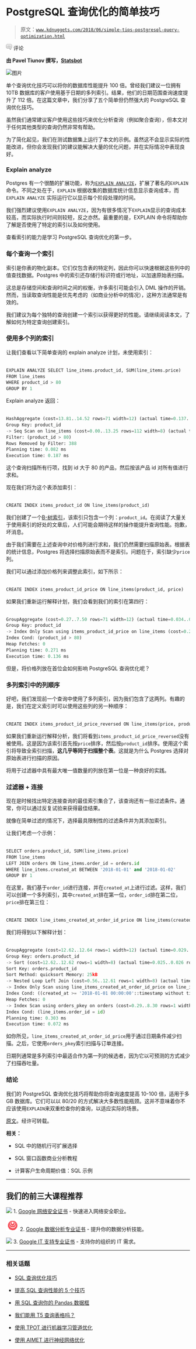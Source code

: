 # PostgreSQL 查询优化的简单技巧

> 原文：[`www.kdnuggets.com/2018/06/simple-tips-postgresql-query-optimization.html`](https://www.kdnuggets.com/2018/06/simple-tips-postgresql-query-optimization.html)

![c](img/3d9c022da2d331bb56691a9617b91b90.png) 评论

**由 Pavel Tiunov 撰写，[Statsbot](https://statsbot.co/)**

![图片](img/96ce8e920837a63f0a217c54b00279dd.png)

单个查询优化技巧可以将你的数据库性能提升 100 倍。曾经我们建议一位拥有 10TB 数据库的客户使用基于日期的多列索引。结果，他们的日期范围查询速度提升了 112 倍。在这篇文章中，我们分享了五个简单但仍然强大的 PostgreSQL 查询优化技巧。

虽然我们通常建议客户使用这些技巧来优化分析查询（例如聚合查询），但本文对于任何其他类型的查询仍然非常有帮助。

为了简化起见，我们在测试数据集上运行了本文的示例。虽然这不会显示实际的性能改进，但你会发现我们的建议能解决大量的优化问题，并在实际情况中表现良好。

### Explain analyze

Postgres 有一个很酷的扩展功能，称为[`EXPLAIN ANALYZE`](https://www.postgresql.org/docs/9.3/static/using-explain.html#USING-EXPLAIN-ANALYZE)，扩展了著名的`EXPLAIN`命令。不同之处在于，`EXPLAIN` 根据收集的数据库统计信息显示查询成本，而`EXPLAIN ANALYZE` 实际运行它以显示每个阶段处理的时间。

我们强烈建议使用`EXPLAIN ANALYZE`，因为有很多情况下`EXPLAIN`显示的查询成本较高，而实际执行时间则较短，反之亦然。最重要的是，EXPLAIN 命令将帮助你了解是否使用了特定的索引以及如何使用。

查看索引的能力是学习 PostgreSQL 查询优化的第一步。

### 每个查询一个索引

索引是你表的物化副本。它们仅包含表的特定列，因此你可以快速根据这些列中的值查找数据。Postgres 中的索引还存储行标识符或行地址，以加速原始表扫描。

这总是存储空间和查询时间之间的权衡，许多索引可能会引入 DML 操作的开销。然而，当读取查询性能是优先考虑的（如商业分析中的情况），这种方法通常是有效的。

我们建议为每个独特的查询创建一个索引以获得更好的性能。请继续阅读本文，了解如何为特定查询创建索引。

### 使用多个列的索引

让我们查看以下简单查询的 explain analyze 计划，未使用索引：

```py

EXPLAIN ANALYZE SELECT line_items.product_id, SUM(line_items.price)
FROM line_items
WHERE product_id > 80
GROUP BY 1
```

Explain analyze 返回：

```py

HashAggregate (cost=13.81..14.52 rows=71 width=12) (actual time=0.137..0.141 rows=20 loops=1)
Group Key: product_id
-> Seq Scan on line_items (cost=0.00..13.25 rows=112 width=8) (actual time=0.017..0.082 rows=112 loops=1)
Filter: (product_id > 80)
Rows Removed by Filter: 388
Planning time: 0.082 ms
Execution time: 0.187 ms
```

这个查询扫描所有行项，找到 id 大于 80 的产品，然后按该产品 id 对所有值进行求和。

现在我们将为这个表添加索引：

```py

CREATE INDEX items_product_id ON line_items(product_id)
```

我们创建了一个[B-树索引](https://en.wikipedia.org/wiki/B-tree)，该索引只包含一个列：`product_id`。在阅读了大量关于使用索引的好处的文章后，人们可能会期待这样的操作能提升查询性能。抱歉，坏消息。

由于我们需要在上述查询中对价格列进行求和，我们仍然需要扫描原始表。根据表的统计信息，Postgres 将选择扫描原始表而不是索引。问题在于，索引缺少`price`列。

我们可以通过添加价格列来调整此索引，如下所示：

```py

CREATE INDEX items_product_id_price ON line_items(product_id, price)
```

如果我们重新运行解释计划，我们会看到我们的索引在第四行：

```py

GroupAggregate (cost=0.27..7.50 rows=71 width=12) (actual time=0.034..0.090 rows=20 loops=1)
Group Key: product_id
-> Index Only Scan using items_product_id_price on line_items (cost=0.27..6.23 rows=112 width=8) (actual time=0.024..0.049 rows=112 loops=1)
Index Cond: (product_id > 80)
Heap Fetches: 0
Planning time: 0.271 ms
Execution time: 0.136 ms
```

但是，将价格列放在首位会如何影响 PostgreSQL 查询优化呢？

### 多列索引中的列顺序

好吧，我们发现前一个查询中使用了多列索引，因为我们包含了这两列。有趣的是，我们在定义索引时可以使用这些列的另一种顺序：

```py

CREATE INDEX items_product_id_price_reversed ON line_items(price, product_id)
```

如果我们重新运行解释分析，我们将看到`items_product_id_price_reversed`没有被使用。这是因为该索引首先按`price`排序，然后按`product_id`排序。使用这个索引将导致全索引扫描，**这几乎等同于扫描整个表**。这就是为什么 Postgres 选择对原始表进行扫描的原因。

将用于过滤器中具有最大唯一值数量的列放在第一位是一种良好的实践。

### 过滤器 + 连接

现在是时候找出特定连接查询的最佳索引集合了，该查询还有一些过滤条件。通常，你可以通过反复试验来获得最佳结果。

就像在简单过滤的情况下，选择最具限制性的过滤条件并为其添加索引。

让我们考虑一个示例：

```py

SELECT orders.product_id, SUM(line_items.price)
FROM line_items
LEFT JOIN orders ON line_items.order_id = orders.id
WHERE line_items.created_at BETWEEN '2018-01-01' and '2018-01-02'
GROUP BY 1
```

在这里，我们基于`order_id`进行连接，并在`created_at`上进行过滤。这样，我们可以创建一个多列索引，其中`created_at`排在第一位，`order_id`排在第二位，`price`排在第三位：

```py

CREATE INDEX line_items_created_at_order_id_price ON line_items(created_at, order_id, price)
```

我们将得到以下解释计划：

```py

GroupAggregate (cost=12.62..12.64 rows=1 width=12) (actual time=0.029..0.029 rows=1 loops=1)
Group Key: orders.product_id
-> Sort (cost=12.62..12.62 rows=1 width=8) (actual time=0.025..0.026 rows=1 loops=1)
Sort Key: orders.product_id
Sort Method: quicksort Memory: 25kB
-> Nested Loop Left Join (cost=0.56..12.61 rows=1 width=8) (actual time=0.015..0.017 rows=1 loops=1)
-> Index Only Scan using line_items_created_at_order_id_price on line_items (cost=0.27..4.29 rows=1 width=8) (actual time=0.009..0.010 rows=1 loops=1)
Index Cond: ((created_at >= '2018-01-01 00:00:00'::timestamp without time zone) AND (created_at <= '2018-01-02 00:00:00'::timestamp without time zone))
Heap Fetches: 0
-> Index Scan using orders_pkey on orders (cost=0.29..8.30 rows=1 width=8) (actual time=0.004..0.005 rows=1 loops=1)
Index Cond: (line_items.order_id = id)
Planning time: 0.303 ms
Execution time: 0.072 ms
```

如你所见，`line_items_created_at_order_id_price`用于通过日期条件减少扫描。之后，它使用`orders_pkey`索引扫描与订单连接。

日期列通常是多列索引中最适合作为第一列的候选者，因为它以可预测的方式减少了扫描吞吐量。

### 结论

我们的 PostgreSQL 查询优化技巧将帮助你将查询速度提高 10-100 倍，适用于多 GB 数据库。它们可以以 80/20 的方式解决大多数性能瓶颈。这并不意味着你不应该使用`EXPLAIN`来双重检查你的查询，以适应实际的场景。

[原文](https://statsbot.co/blog/postgresql-query-optimization/?utm_source=kdnuggets&utm_medium=post&utm_campaign=postgres-sql)。经许可转载。

**相关：**

+   SQL 中的随机行可扩展选择

+   SQL 窗口函数商业分析教程

+   计算客户生命周期价值：SQL 示例

* * *

## 我们的前三大课程推荐

![](img/0244c01ba9267c002ef39d4907e0b8fb.png) 1\. [Google 网络安全证书](https://www.kdnuggets.com/google-cybersecurity) - 快速进入网络安全职业。

![](img/e225c49c3c91745821c8c0368bf04711.png) 2\. [Google 数据分析专业证书](https://www.kdnuggets.com/google-data-analytics) - 提升你的数据分析技能。

![](img/0244c01ba9267c002ef39d4907e0b8fb.png) 3\. [Google IT 支持专业证书](https://www.kdnuggets.com/google-itsupport) - 支持你的组织的 IT 需求。

* * *

### 相关话题

+   [SQL 查询优化技巧](https://www.kdnuggets.com/2023/03/sql-query-optimization-techniques.html)

+   [提高 SQL 查询性能的 5 个技巧](https://www.kdnuggets.com/5-tips-for-improving-sql-query-performance)

+   [用 SQL 查询你的 Pandas 数据框](https://www.kdnuggets.com/2021/10/query-pandas-dataframes-sql.html)

+   [我们能用 T5 查询表格吗？](https://www.kdnuggets.com/2022/05/query-table-t5.html)

+   [使用 TPOT 进行机器学习管道优化](https://www.kdnuggets.com/2021/05/machine-learning-pipeline-optimization-tpot.html)

+   [使用 AIMET 进行神经网络优化](https://www.kdnuggets.com/2022/04/qualcomm-neural-network-optimization-aimet.html)
